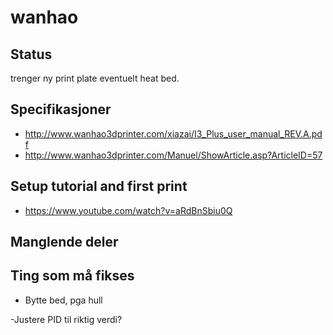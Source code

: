 # wanhao

## Status
trenger ny print plate eventuelt heat bed.

## Specifikasjoner
- http://www.wanhao3dprinter.com/xiazai/I3_Plus_user_manual_REV.A.pdf
- http://www.wanhao3dprinter.com/Manuel/ShowArticle.asp?ArticleID=57

## Setup tutorial and first print
- https://www.youtube.com/watch?v=aRdBnSbiu0Q

## Manglende deler

## Ting som må fikses
- Bytte bed, pga hull

-Justere PID til riktig verdi?
